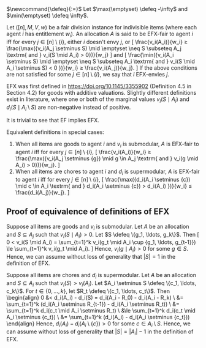 <span class="invisible">
$\newcommand{\defeq}{:=}$
</span>
Let $\max(\emptyset) \defeq -\infty$ and $\min(\emptyset) \defeq \infty$.

Let $([n], M, V, w)$ be a fair division instance for indivisible items
(where each agent $i$ has entitlement $w_i$). An allocation $A$ is said to be
EFX-fair to agent $i$ iff for every $j \in [n] \setminus \{i\}$,
either $i$ doesn't envy $j$, or
\[ \frac{v_i(A_i)}{w_i} ≥ \frac{\max(\{v_i(A_j \setminus S) \mid \emptyset \neq S \subseteq A_j
    \textrm{ and } v_i(S \mid A_i) > 0\})}{w_j} \]
and
\[ \frac{\min(\{v_i(A_i \setminus S) \mid \emptyset \neq S \subseteq A_i
    \textrm{ and } v_i(S \mid A_i \setminus S) < 0 \})}{w_i} ≥ \frac{v_i(A_j)}{w_j}. \]
If the above conditions are not satisfied for some $j \in [n] \setminus \{i\}$,
we say that $i$ EFX-envies $j$.

EFX was first defined in <https://doi.org/10.1145/3355902> (Definition 4.5 in Section 4.2)
for goods with additive valuations.
Slightly different definitions exist in literature, where one or both of
the marginal values $v_i(S \mid A_i)$ and $d_i(S \mid A_i \setminus S)$
are non-negative instead of positive.

It is trivial to see that EF implies EFX.

Equivalent definitions in special cases:

1.  When all items are goods to agent $i$ and $v_i$ is submodular,
    $A$ is EFX-fair to agent $i$ iff for every $j \in [n] \setminus \{i\}$,
    \[ \frac{v_i(A_i)}{w_i} ≥ \frac{\max(\{v_i(A_j \setminus \{g\})
        \mid g \in A_j \textrm{ and } v_i(g \mid A_i) > 0\})}{w_j}. \]
2.  When all items are chores to agent $i$ and $d_i$ is supermodular,
    $A$ is EFX-fair to agent $i$ iff for every $j \in [n] \setminus \{i\}$,
    \[ \frac{\max(\{d_i(A_i \setminus \{c\}) \mid c \in A_i
        \textrm{ and } d_i(A_i \setminus \{c\}) > d_i(A_i) \})}{w_i} ≤ \frac{d_i(A_j)}{w_j}. \]

## Proof of equivalence of definitions of EFX

Suppose all items are goods and $v_i$ is submodular.
Let $A$ be an allocation and $S \subseteq A_j$ such that $v_i(S \mid A_i) > 0$.
Let $S \defeq \{g_1, \ldots, g_k\}$. Then
\[ 0 < v_i(S \mid A_i) = \sum_{t=1}^k v_i(g_t \mid A_i \cup \{g_1, \ldots, g_{t-1}\})
    \le \sum_{t=1}^k v_i(g_t \mid A_i). \]
Hence, $v_i(g \mid A_i) > 0$ for some $g \in S$.
Hence, we can assume without loss of generality that $|S| = 1$ in the definition of EFX.

Suppose all items are chores and $d_i$ is supermodular.
Let $A$ be an allocation and $S \subseteq A_i$ such that $v_i(S) > v_i(A_i)$.
Let $A_i \setminus S \defeq \{c_1, \ldots, c_k\}$.
For $t \in \{0, \ldots, k\}$, let $R_t \defeq \{c_1, \ldots, c_t\}$. Then
\begin{align}
0 &< d_i(A_i) - d_i(S) = d_i(A_i - R_0) - d_i(A_i - R_k)
\\ &= \sum_{t=1}^k (d_i(A_i \setminus R_{t-1}) - d_i(A_i \setminus R_t))
\\ &= \sum_{t=1}^k d_i(c_t \mid A_i \setminus R_t)
\\ &\le \sum_{t=1}^k d_i(c_t \mid A_i \setminus \{c_t\})
\\ &= \sum_{t=1}^k (d_i(A_i) - d_i(A_i \setminus \{c_t\}))
\end{align}
Hence, $d_i(A_i) - d_i(A_i \setminus \{c\}) > 0$ for some $c \in A_i \setminus S$.
Hence, we can assume without loss of generality that $|S| = |A_i|-1$ in the definition of EFX.
